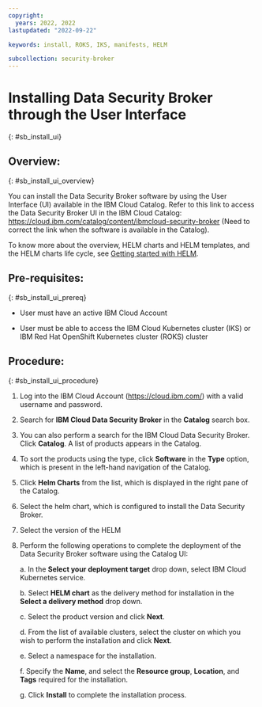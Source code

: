 ```yaml
---
copyright:
  years: 2022, 2022
lastupdated: "2022-09-22"

keywords: install, ROKS, IKS, manifests, HELM

subcollection: security-broker
---
```


# Installing Data Security Broker through the User Interface
{: #sb_install_ui}

## Overview:
{: #sb_install_ui_overview}

You can install the Data Security Broker software by using the User
Interface (UI) available in the IBM Cloud Catalog. Refer to this link to
access the Data Security Broker UI in the IBM Cloud Catalog:
<https://cloud.ibm.com/catalog/content/ibmcloud-security-broker> (Need
to correct the link when the software is available in the Catalog).

To know more about the overview, HELM charts and HELM templates, and the
HELM charts life cycle, see [Getting started with
HELM](https://helm.sh/docs/).

## Pre-requisites:
{: #sb_install_ui_prereq}

-   User must have an active IBM Cloud Account

-   User must be able to access the IBM Cloud Kubernetes cluster (IKS)
    or IBM Red Hat OpenShift Kubernetes cluster (ROKS) cluster

## Procedure:
{: #sb_install_ui_procedure}

1.  Log into the IBM Cloud Account (<https://cloud.ibm.com/>) with a
    valid username and password.

2.  Search for **IBM Cloud Data Security Broker** in the **Catalog**
    search box.

3.  You can also perform a search for the IBM Cloud Data Security
    Broker. Click **Catalog**. A list of products appears in the
    Catalog.

4.  To sort the products using the type, click **Software** in the
    **Type** option, which is present in the left-hand navigation of the
    Catalog.

5.  Click **Helm Charts** from the list, which is displayed in the right
    pane of the Catalog.

6.  Select the helm chart, which is configured to install the Data
    Security Broker.

7.  Select the version of the HELM

8.  Perform the following operations to complete the deployment of the
    Data Security Broker software using the Catalog UI:

    a.  In the **Select your deployment target** drop down, select IBM
        Cloud Kubernetes service.

    b.  Select **HELM chart** as the delivery method for installation in
        the **Select a delivery method** drop down.

    c.  Select the product version and click **Next**.

    d.  From the list of available clusters, select the cluster on which
        you wish to perform the installation and click **Next**.

    e.  Select a namespace for the installation.

    f.  Specify the **Name**, and select the **Resource group**,
        **Location**, and **Tags** required for the installation.

    g.  Click **Install** to complete the installation process.

